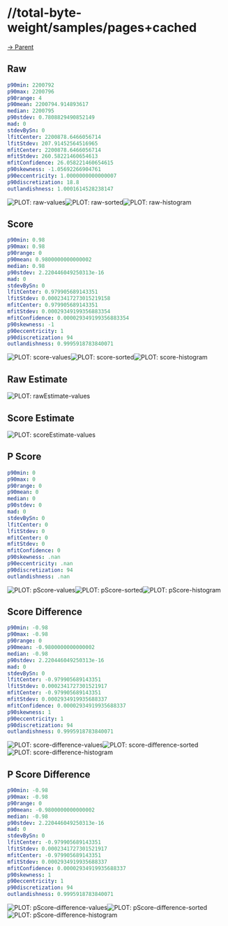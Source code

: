 
# //total-byte-weight/samples/pages+cached

[→ Parent](../..)


## Raw


```yaml
p90min: 2200792
p90max: 2200796
p90range: 4
p90mean: 2200794.914893617
median: 2200795
p90stdev: 0.7808829490852149
mad: 0
stdevBySn: 0
lfitCenter: 2200878.6466056714
lfitStdev: 207.91452564516965
mfitCenter: 2200878.6466056714
mfitStdev: 260.58221460654613
mfitConfidence: 26.058221460654615
p90skewness: -1.05692266904761
p90eccentricity: 1.0000000000000007
p90discretization: 18.8
outlandishness: 1.0001614528238147

```

![PLOT: raw-values](./raw/values.svg)![PLOT: raw-sorted](./raw/sorted.svg)![PLOT: raw-histogram](./raw/histogram.svg)
## Score


```yaml
p90min: 0.98
p90max: 0.98
p90range: 0
p90mean: 0.9800000000000002
median: 0.98
p90stdev: 2.220446049250313e-16
mad: 0
stdevBySn: 0
lfitCenter: 0.979905689143351
lfitStdev: 0.00023417273015219158
mfitCenter: 0.979905689143351
mfitStdev: 0.00029349199356883354
mfitConfidence: 0.000029349199356883354
p90skewness: -1
p90eccentricity: 1
p90discretization: 94
outlandishness: 0.9995918783840071

```

![PLOT: score-values](./score/values.svg)![PLOT: score-sorted](./score/sorted.svg)![PLOT: score-histogram](./score/histogram.svg)
## Raw Estimate

![PLOT: rawEstimate-values](./rawEstimate/values.svg)
## Score Estimate

![PLOT: scoreEstimate-values](./scoreEstimate/values.svg)
## P Score


```yaml
p90min: 0
p90max: 0
p90range: 0
p90mean: 0
median: 0
p90stdev: 0
mad: 0
stdevBySn: 0
lfitCenter: 0
lfitStdev: 0
mfitCenter: 0
mfitStdev: 0
mfitConfidence: 0
p90skewness: .nan
p90eccentricity: .nan
p90discretization: 94
outlandishness: .nan

```

![PLOT: pScore-values](./pScore/values.svg)![PLOT: pScore-sorted](./pScore/sorted.svg)![PLOT: pScore-histogram](./pScore/histogram.svg)
## Score Difference


```yaml
p90min: -0.98
p90max: -0.98
p90range: 0
p90mean: -0.9800000000000002
median: -0.98
p90stdev: 2.220446049250313e-16
mad: 0
stdevBySn: 0
lfitCenter: -0.979905689143351
lfitStdev: 0.0002341727301521917
mfitCenter: -0.979905689143351
mfitStdev: 0.0002934919935688337
mfitConfidence: 0.00002934919935688337
p90skewness: 1
p90eccentricity: 1
p90discretization: 94
outlandishness: 0.9995918783840071

```

![PLOT: score-difference-values](./score-difference/values.svg)![PLOT: score-difference-sorted](./score-difference/sorted.svg)![PLOT: score-difference-histogram](./score-difference/histogram.svg)
## P Score Difference


```yaml
p90min: -0.98
p90max: -0.98
p90range: 0
p90mean: -0.9800000000000002
median: -0.98
p90stdev: 2.220446049250313e-16
mad: 0
stdevBySn: 0
lfitCenter: -0.979905689143351
lfitStdev: 0.0002341727301521917
mfitCenter: -0.979905689143351
mfitStdev: 0.0002934919935688337
mfitConfidence: 0.00002934919935688337
p90skewness: 1
p90eccentricity: 1
p90discretization: 94
outlandishness: 0.9995918783840071

```

![PLOT: pScore-difference-values](./pScore-difference/values.svg)![PLOT: pScore-difference-sorted](./pScore-difference/sorted.svg)![PLOT: pScore-difference-histogram](./pScore-difference/histogram.svg)